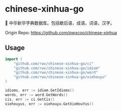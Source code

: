 # chinese-xinhua-go
📙 中华新华字典数据库。包括歇后语，成语，词语，汉字。

Origin Repo: https://github.com/pwxcoo/chinese-xinhua

## Usage

``` go
import (
	"github.com/rwv/chinese-xinhua-go/ci"
	"github.com/rwv/chinese-xinhua-go/idiom"
	"github.com/rwv/chinese-xinhua-go/word"
	"github.com/rwv/chinese-xinhua-go/xiehouyu"
)

idioms, err := idiom.GetIdioms()
words, err := word.GetWords()
cis, err := ci.GetCis()
xiehouyus, err := xiehouyu.GetXieHouYus()
```